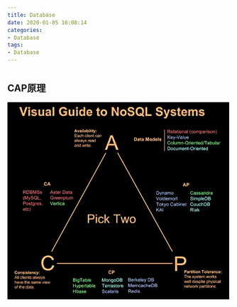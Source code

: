 ```yaml
---
title: Database
date: 2020-01-05 16:08:14
categories:
- Database
tags:
- Database
---
```


# 


## CAP原理

![multi-storage](Database/multi-storage.png)